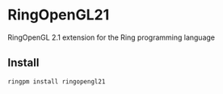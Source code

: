 # RingOpenGL21

RingOpenGL 2.1 extension for the Ring programming language

## Install

	ringpm install ringopengl21
